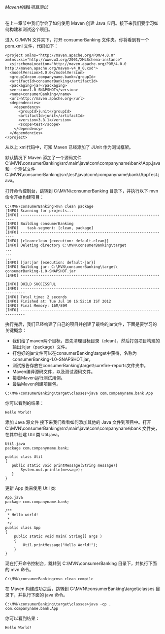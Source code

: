###### Maven构建&项目测试
在上一章节中我们学会了如何使用 Maven 创建 Java 应用。接下来我们要学习如何构建和测试这个项目。

进入 C:/MVN 文件夹下，打开 consumerBanking 文件夹。你将看到有一个 pom.xml 文件，代码如下：
```
<project xmlns="http://maven.apache.org/POM/4.0.0" xmlns:xsi="http://www.w3.org/2001/XMLSchema-instance"
  xsi:schemaLocation="http://maven.apache.org/POM/4.0.0 http://maven.apache.org/maven-v4_0_0.xsd">
  <modelVersion>4.0.0</modelVersion>
  <groupId>com.companyname.bank</groupId>
  <artifactId>consumerBanking</artifactId>
  <packaging>jar</packaging>
  <version>1.0-SNAPSHOT</version>
  <name>consumerBanking</name>
  <url>http://maven.apache.org</url>
  <dependencies>
    <dependency>
      <groupId>junit</groupId>
      <artifactId>junit</artifactId>
      <version>3.8.1</version>
      <scope>test</scope>
    </dependency>
  </dependencies>
</project>
```
从以上 xml代码中，可知 Maven 已经添加了 JUnit 作为测试框架。

默认情况下 Maven 添加了一个源码文件 C:\MVN\consumerBanking\src\main\java\com\companyname\bank\App.java 和一个测试文件 C:\MVN\consumerBanking\src\test\java\com\companyname\bank\AppTest.java。

打开命令控制台，跳转到 C:\MVN\consumerBanking 目录下，并执行以下 mvn 命令开始构建项目：
```
C:\MVN\consumerBanking>mvn clean package
[INFO] Scanning for projects...
[INFO] -------------------------------------------------------------------
[INFO] Building consumerBanking
[INFO]    task-segment: [clean, package]
[INFO] -------------------------------------------------------------------
[INFO] [clean:clean {execution: default-clean}]
[INFO] Deleting directory C:\MVN\consumerBanking\target
...
...
...
[INFO] [jar:jar {execution: default-jar}]
[INFO] Building jar: C:\MVN\consumerBanking\target\
consumerBanking-1.0-SNAPSHOT.jar
[INFO] ------------------------------------------------------------------------
[INFO] BUILD SUCCESSFUL
[INFO] ------------------------------------------------------------------------
[INFO] Total time: 2 seconds
[INFO] Finished at: Tue Jul 10 16:52:18 IST 2012
[INFO] Final Memory: 16M/89M
[INFO] ------------------------------------------------------------------------
```
执行完后，我们已经构建了自己的项目并创建了最终的jar文件，下面是要学习的关键概念：
- 我们给了maven两个目标，首先清理目标目录（clean），然后打包项目构建的输出为jar（package）文件。
- 打包好的jar文件可以在consumerBanking\target中获得，名称为consumerBanking-1.0-SNAPSHOT.jar。
- 测试报告存放在consumerBanking\target\surefire-reports文件夹中。
- Maven编译源码文件，以及测试源码文件。
- 接着Maven运行测试用例。
- 最后Maven创建项目包。

```
C:\MVN\consumerBanking\target\classes>java com.companyname.bank.App
```
你可以看到的结果：
```
Hello World!
```
添加 Java 源文件
接下来我们看看如何添加其他的 Java 文件到项目中。打开 C:\MVN\consumerBanking\src\main\java\com\companyname\bank 文件夹，在其中创建 Util 类 Util.java。
```
Util.java
package com.companyname.bank;
 
public class Util 
{
   public static void printMessage(String message){
       System.out.println(message);
   }
}
```
更新 App 类来使用 Util 类:
```
App.java
package com.companyname.bank;
 
/**
 * Hello world!
 *
 */
public class App 
{
    public static void main( String[] args )
    {
        Util.printMessage("Hello World!");
    }
}
```
现在打开命令控制台，跳转到 C:\MVN\consumerBanking 目录下，并执行下面的 mvn 命令。
```
C:\MVN\consumerBanking>mvn clean compile
```
在 Maven 构建成功之后，跳转到 C:\MVN\consumerBanking\target\classes 目录下，并执行下面的 java 命令。
```
C:\MVN\consumerBanking\target\classes>java -cp . com.companyname.bank.App
```
你可以看到结果：
```
Hello World!
```